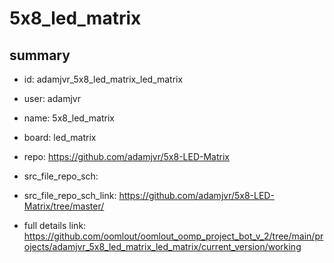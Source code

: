 # 5x8_led_matrix
 
## summary 
* id: adamjvr_5x8_led_matrix_led_matrix
* user: adamjvr
* name: 5x8_led_matrix
* board: led_matrix
* repo: https://github.com/adamjvr/5x8-LED-Matrix



* src_file_repo_sch: 
* src_file_repo_sch_link: https://github.com/adamjvr/5x8-LED-Matrix/tree/master/
* full details link: https://github.com/oomlout/oomlout_oomp_project_bot_v_2/tree/main/projects/adamjvr_5x8_led_matrix_led_matrix/current_version/working  






